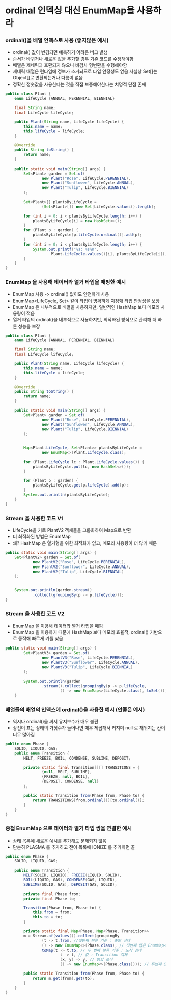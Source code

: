 # ordinal 인덱싱 대신 EnumMap을 사용하라

### ordinal()을 배열 인덱스로 사용 (좋지않은 예시)
- ordinal() 값이 변경되면 예측하기 어려운 버그 발생
- 순서가 바뀌거나 새로운 값을 추가할 경우 기존 코드를 수정해야함
- 배열은 제네릭과 호환되지 않으니 비검사 형변환을 수행해야함
- 제네릭 배열은 런타임에 정보가 소거되므로 타입 안정성도 없음 사실상 Set<Plant>[]는 Object[]로 변환되는거나 다름이 없음
- 정확한 정숫값을 사용한다는 것을 직접 보증해야한다는 치명적 단점 존재

```java
public class Plant {
    enum LifeCycle {ANNUAL, PERENNIAL, BIENNIAL}

    final String name;
    final LifeCycle lifeCycle;

    public Plant(String name, LifeCycle lifeCycle) {
        this.name = name;
        this.lifeCycle = lifeCycle;
    }

    @Override
    public String toString() {
        return name;
    }
    
    public static void main(String[] args) {
        Set<Plant> garden = Set.of(
                new Plant("Rose", LifeCycle.PERENNIAL),
                new Plant("Sunflower", LifeCycle.ANNUAL),
                new Plant("Tulip", LifeCycle.BIENNIAL)
        );
        
        Set<Plant>[] plantsByLifeCycle =
                (Set<Plant>[]) new Set[LifeCycle.values().length];

        for (int i = 0; i < plantsByLifeCycle.length; i++) {
            plantsByLifeCycle[i] = new HashSet<>();
        }
        for (Plant p : garden) {
            plantsByLifeCycle[p.lifeCycle.ordinal()].add(p);
        }
        for (int i = 0; i < plantsByLifeCycle.length; i++) {
            System.out.printf("%s: %s%n",
                    Plant.LifeCycle.values()[i], plantsByLifeCycle[i]);
        }
    }
}
```

### EnumMap 을 사용해 데이터와 열거 타입을 매핑한 예시
- EnumMap 사용 -> ordinal() 없이도 안전하게 사용
- EnumMap<LifeCycle, Set<Plant>> 같이 타입이 명확하게 지정돼 타입 안정성을 보장
- EnumMap 은 내부적으로 배열을 사용하지만, 일반적인 HashMap 보다 메모리 사용량이 적음
- 열거 타입의 ordinal()을 내부적으로 사용하지만, 최적화된 방식으로 관리해 더 빠른 성능을 보장

```java
public class Plant {
    enum LifeCycle {ANNUAL, PERENNIAL, BIENNIAL}

    final String name;
    final LifeCycle lifeCycle;

    public Plant(String name, LifeCycle lifeCycle) {
        this.name = name;
        this.lifeCycle = lifeCycle;
    }

    @Override
    public String toString() {
        return name;
    }

    public static void main(String[] args) {
        Set<Plant> garden = Set.of(
                new Plant("Rose", LifeCycle.PERENNIAL),
                new Plant("Sunflower", LifeCycle.ANNUAL),
                new Plant("Tulip", LifeCycle.BIENNIAL)
        );

        
        Map<Plant.LifeCycle, Set<Plant>> plantsByLifeCycle =
                new EnumMap<>(Plant.LifeCycle.class);

        for (Plant.LifeCycle lc : Plant.LifeCycle.values()) {
            plantsByLifeCycle.put(lc, new HashSet<>());
        }

        for (Plant p : garden) {
            plantsByLifeCycle.get(p.lifeCycle).add(p);
        }
        System.out.println(plantsByLifeCycle);
    }
}
```

### Stream 을 사용한 코드 V1
- LifeCycle을 키로 PlantV2 객체들을 그룹화하여 Map으로 반환
- 더 최적화된 방법은 EnumMap
- 왜? HashMap 은 열거형을 위한 최적화가 없고, 메모리 사용량이 더 많기 때문
```java
public static void main(String[] args) {
    Set<PlantV2> garden = Set.of(
            new PlantV2("Rose", LifeCycle.PERENNIAL),
            new PlantV2("Sunflower", LifeCycle.ANNUAL),
            new PlantV2("Tulip", LifeCycle.BIENNIAL)
    );

    
    System.out.println(garden.stream()
            .collect(groupingBy(p -> p.lifeCycle)));
}
```

### Stream 을 사용한 코드 V2
- EnumMap 을 이용해 데이터와 열거 타입을 매핑
- EnumMap 을 이용하기 때문에 HashMap 보다 메모리 효율적, ordinal() 기반으로 동작해 빠르게 키를 찾음
```java
public static void main(String[] args) {
        Set<PlantV3> garden = Set.of(
                new PlantV3("Rose", LifeCycle.PERENNIAL),
                new PlantV3("Sunflower", LifeCycle.ANNUAL),
                new PlantV3("Tulip", LifeCycle.BIENNIAL)
        );
        
        System.out.println(garden
                .stream().collect(groupingBy(p -> p.lifeCycle,
                        () -> new EnumMap<>(LifeCycle.class), toSet())));
    }
```

### 배열들의 배열의 인덱스에 ordinal()을 사용한 예시 (안좋은 예시)
- 역시나 ordinal()을 써서 유지보수가 매우 불편
- 상전이 표는 상태의 가짓수가 늘어나면 매우 제곱해서 커지며 null 로 채워지는 칸이 너무 많아짐

```java
public enum Phase {
    SOLID, LIQUID, GAS;
    public enum Transition {
        MELT, FREEZE, BOIL, CONDENSE, SUBLIME, DEPOSIT;

        private static final Transition[][] TRANSITIONS = {
                {null, MELT, SUBLIME},
                {FREEZE, null, BOIL},
                {DEPOSIT, CONDENSE, null}
        };

        public static Transition from(Phase from, Phase to) {
            return TRANSITIONS[from.ordinal()][to.ordinal()];
        }
    }
}
```

### 중첩 EnumMap 으로 데이터와 열거 타입 쌍을 연결한 예시
- 상태 목록에 새로운 예시를 추가해도 문제되지 않음
- 단순히 PLASMA 를 추가하고 전이 목록에 IONIZE 를 추가하면 끝

```java
public enum Phase {
    SOLID, LIQUID, GAS;

    public enum Transition {
        MELT(SOLID, LIQUID), FREEZE(LIQUID, SOLID),
        BOIL(LIQUID, GAS), CONDENSE(GAS, LIQUID),
        SUBLIME(SOLID, GAS), DEPOSIT(GAS, SOLID);

        private final Phase from;
        private final Phase to;

        Transition(Phase from, Phase to) {
            this.from = from;
            this.to = to;
        }

        private static final Map<Phase, Map<Phase, Transition>>
        m = Stream.of(values()).collect(groupingBy
                (t -> t.from, //첫번째 분류 기준 : 출발 상태
                () -> new EnumMap<>(Phase.class), // 첫번째 맵은 EnumMap<Phase, Map<Phase, Transition>> 사용
                toMap(t -> t.to, // 두 번째 분류 기준 : 도착 상태
                        t -> t, // 값 : Transition 객체
                        (x, y) -> y, // 병합 로직
                        () -> new EnumMap<>(Phase.class)))); // 두번째 맵 EnumMap<Phase, Transition> 사용

        public static Transition from(Phase from, Phase to) {
            return m.get(from).get(to);
        }
    }
}

```


